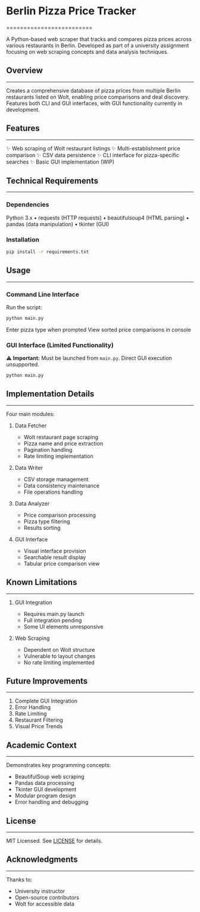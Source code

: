 # Berlin Pizza Price Tracker
=========================

A Python-based web scraper that tracks and compares pizza prices across various restaurants in Berlin. Developed as part of a university assignment focusing on web scraping concepts and data analysis techniques.

## Overview
--------

Creates a comprehensive database of pizza prices from multiple Berlin restaurants listed on Wolt, enabling price comparisons and deal discovery. Features both CLI and GUI interfaces, with GUI functionality currently in development.

## Features
------------

✨ Web scraping of Wolt restaurant listings
✨ Multi-establishment price comparison
✨ CSV data persistence
✨ CLI interface for pizza-specific searches
✨ Basic GUI implementation (WIP)

## Technical Requirements
-----------------------

### Dependencies

Python 3.x
• requests (HTTP requests)
• beautifulsoup4 (HTML parsing)
• pandas (data manipulation)
• tkinter (GUI)

### Installation

```bash
pip install -r requirements.txt
```

## Usage
-----

### Command Line Interface

Run the script:
```bash
python main.py
```
Enter pizza type when prompted
View sorted price comparisons in console

### GUI Interface (Limited Functionality)

⚠️ **Important:** Must be launched from `main.py`. Direct GUI execution unsupported.

```bash
python main.py
```

## Implementation Details
----------------------

Four main modules:

1. Data Fetcher
   - Wolt restaurant page scraping
   - Pizza name and price extraction
   - Pagination handling
   - Rate limiting implementation

2. Data Writer
   - CSV storage management
   - Data consistency maintenance
   - File operations handling

3. Data Analyzer
   - Price comparison processing
   - Pizza type filtering
   - Results sorting

4. GUI Interface
   - Visual interface provision
   - Searchable result display
   - Tabular price comparison view

## Known Limitations
-------------------

1. GUI Integration
   - Requires main.py launch
   - Full integration pending
   - Some UI elements unresponsive

2. Web Scraping
   - Dependent on Wolt structure
   - Vulnerable to layout changes
   - No rate limiting implemented

## Future Improvements
--------------------

1. Complete GUI Integration
2. Error Handling
3. Rate Limiting
4. Restaurant Filtering
5. Visual Price Trends

## Academic Context
-----------------

Demonstrates key programming concepts:
- BeautifulSoup web scraping
- Pandas data processing
- Tkinter GUI development
- Modular program design
- Error handling and debugging

## License
-------

MIT Licensed. See [LICENSE](LICENSE) for details.

## Acknowledgments
---------------

Thanks to:
- University instructor
- Open-source contributors
- Wolt for accessible data
